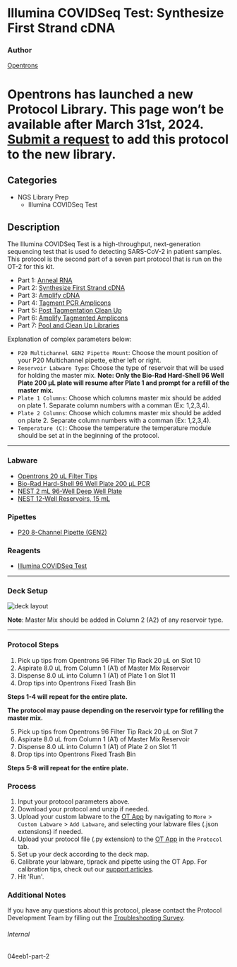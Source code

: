 # Illumina COVIDSeq Test: Synthesize First Strand cDNA

### Author
[Opentrons](https://opentrons.com/)


# Opentrons has launched a new Protocol Library. This page won’t be available after March 31st, 2024. [Submit a request](https://docs.google.com/forms/d/e/1FAIpQLSdYYp9QCKow4nn0KlCVsMS3HX0eJ0N9O7-erajKvcpT0lWbSg/viewform) to add this protocol to the new library.

## Categories
* NGS Library Prep
	* Illumina COVIDSeq Test

## Description
The Illumina COVIDSeq Test is a high-throughput, next-generation sequencing test that is used fo detecting SARS-CoV-2 in patient samples. This protocol is the second part of a seven part protocol that is run on the OT-2 for this kit.

* Part 1: [Anneal RNA](https://protocols.opentrons.com/protocol/04eeb1)
* Part 2: [Synthesize First Strand cDNA](https://protocols.opentrons.com/protocol/04eeb1-part-2)
* Part 3: [Amplify cDNA](https://protocols.opentrons.com/protocol/04eeb1-part-3)
* Part 4: [Tagment PCR Amplicons](https://protocols.opentrons.com/protocol/04eeb1-part-4)
* Part 5: [Post Tagmentation Clean Up](https://protocols.opentrons.com/protocol/04eeb1-part-5)
* Part 6: [Amplify Tagmented Amplicons](https://protocols.opentrons.com/protocol/04eeb1-part-6)
* Part 7: [Pool and Clean Up Libraries](https://protocols.opentrons.com/protocol/04eeb1-part-7)

Explanation of complex parameters below:
* `P20 Multichannel GEN2 Pipette Mount`: Choose the mount position of your P20 Multichannel pipette, either left or right.
* `Reservoir Labware Type`: Choose the type of reservoir that will be used for holding the master mix. **Note: Only the Bio-Rad Hard-Shell 96 Well Plate 200 µL plate will resume after Plate 1 and prompt for a refill of the master mix.**
* `Plate 1 Columns`: Choose which columns master mix should be added on plate 1. Separate column numbers with a comman (Ex: 1,2,3,4).
* `Plate 2 Columns`: Choose which columns master mix should be added on plate 2. Separate column numbers with a comman (Ex: 1,2,3,4).
* `Temperature (C)`: Choose the temperature the temperature module should be set at in the beginning of the protocol.

---

### Labware
* [Opentrons 20 uL Filter Tips](https://shop.opentrons.com/collections/opentrons-tips/products/opentrons-20ul-filter-tips)
* [Bio-Rad Hard-Shell 96 Well Plate 200 µL PCR](https://labware.opentrons.com/biorad_96_wellplate_200ul_pcr/)
* [NEST 2 mL 96-Well Deep Well Plate](https://shop.opentrons.com/collections/lab-plates/products/nest-0-2-ml-96-well-deep-well-plate-v-bottom)
* [NEST 12-Well Reservoirs, 15 mL](https://shop.opentrons.com/collections/reservoirs/products/nest-12-well-reservoir-15-ml)

### Pipettes
* [P20 8-Channel Pipette (GEN2)](https://shop.opentrons.com/collections/ot-2-robot/products/8-channel-electronic-pipette)

### Reagents
* [Illumina COVIDSeq Test](https://www.illumina.com/products/by-type/ivd-products/covidseq.html)

---

### Deck Setup
![deck layout](https://opentrons-protocol-library-website.s3.amazonaws.com/custom-README-images/04eeb1/04eeb1-p2.png)

**Note**: Master Mix should be added in Column 2 (A2) of any reservoir type.

---

### Protocol Steps
1. Pick up tips from Opentrons 96 Filter Tip Rack 20 µL on Slot 10
2. Aspirate 8.0 uL from Column 1 (A1) of Master Mix Reservoir
3. Dispense 8.0 uL into Column 1 (A1) of Plate 1 on Slot 11
4. Drop tips into Opentrons Fixed Trash Bin

**Steps 1-4 will repeat for the entire plate.**

**The protocol may pause depending on the reservoir type for refilling the master mix.**

5. Pick up tips from Opentrons 96 Filter Tip Rack 20 µL on Slot 7
6. Aspirate 8.0 uL from Column 1 (A1) of Master Mix Reservoir
7. Dispense 8.0 uL into Column 1 (A1) of Plate 2 on Slot 11
8. Drop tips into Opentrons Fixed Trash Bin

**Steps 5-8 will repeat for the entire plate.**

### Process
1. Input your protocol parameters above.
2. Download your protocol and unzip if needed.
3. Upload your custom labware to the [OT App](https://opentrons.com/ot-app) by navigating to `More` > `Custom Labware` > `Add Labware`, and selecting your labware files (.json extensions) if needed.
4. Upload your protocol file (.py extension) to the [OT App](https://opentrons.com/ot-app) in the `Protocol` tab.
5. Set up your deck according to the deck map.
6. Calibrate your labware, tiprack and pipette using the OT App. For calibration tips, check out our [support articles](https://support.opentrons.com/en/collections/1559720-guide-for-getting-started-with-the-ot-2).
7. Hit 'Run'.

### Additional Notes
If you have any questions about this protocol, please contact the Protocol Development Team by filling out the [Troubleshooting Survey](https://protocol-troubleshooting.paperform.co/).

###### Internal
04eeb1-part-2
